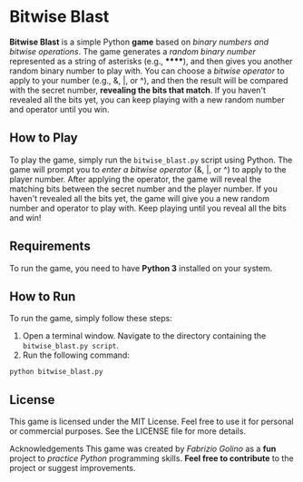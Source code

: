 # Bitwise Blast

**Bitwise Blast** is a simple Python **game** based on _binary numbers and bitwise operations_. The game generates a _random binary number_ represented as a string of asterisks (e.g., **\*\*\*\***), and then gives you another random binary number to play with. You can choose a _bitwise operator_ to apply to your number (e.g., &, |, or ^), and then the result will be compared with the secret number, **revealing the bits that match**. If you haven't revealed all the bits yet, you can keep playing with a new random number and operator until you win.

## How to Play

To play the game, simply run the `bitwise_blast.py` script using Python. The game will prompt you to _enter a bitwise operator_ (&, |, or ^) to apply to the player number. After applying the operator, the game will reveal the matching bits between the secret number and the player number. If you haven't revealed all the bits yet, the game will give you a new random number and operator to play with. Keep playing until you reveal all the bits and win!

## Requirements

To run the game, you need to have **Python 3** installed on your system.

## How to Run

To run the game, simply follow these steps:

1. Open a terminal window.
   Navigate to the directory containing the `bitwise_blast.py script`.
2. Run the following command:

`python bitwise_blast.py`

## License

This game is licensed under the MIT License. Feel free to use it for personal or commercial purposes. See the LICENSE file for more details.

Acknowledgements
This game was created by _Fabrizio Golino_ as a **fun** project to _practice Python_ programming skills. **Feel free to contribute** to the project or suggest improvements.
